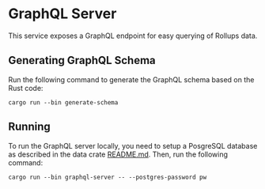 # GraphQL Server

This service exposes a GraphQL endpoint for easy querying of Rollups data.

## Generating GraphQL Schema

Run the following command to generate the GraphQL schema based on the Rust code:

```
cargo run --bin generate-schema
```

## Running

To run the GraphQL server locally, you need to setup a PosgreSQL database as described in the data crate [README.md](../data/README.md).
Then, run the following command:

```
cargo run --bin graphql-server -- --postgres-password pw
```
